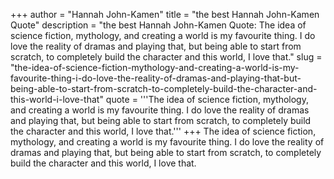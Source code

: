 +++
author = "Hannah John-Kamen"
title = "the best Hannah John-Kamen Quote"
description = "the best Hannah John-Kamen Quote: The idea of science fiction, mythology, and creating a world is my favourite thing. I do love the reality of dramas and playing that, but being able to start from scratch, to completely build the character and this world, I love that."
slug = "the-idea-of-science-fiction-mythology-and-creating-a-world-is-my-favourite-thing-i-do-love-the-reality-of-dramas-and-playing-that-but-being-able-to-start-from-scratch-to-completely-build-the-character-and-this-world-i-love-that"
quote = '''The idea of science fiction, mythology, and creating a world is my favourite thing. I do love the reality of dramas and playing that, but being able to start from scratch, to completely build the character and this world, I love that.'''
+++
The idea of science fiction, mythology, and creating a world is my favourite thing. I do love the reality of dramas and playing that, but being able to start from scratch, to completely build the character and this world, I love that.

